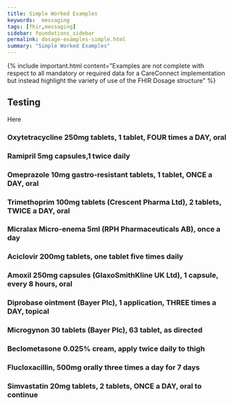 ```yaml
---
title: Simple Worked Examples
keywords:  messaging
tags: [fhir,messaging]
sidebar: foundations_sidebar
permalink: dosage-examples-simple.html
summary: "Simple Worked Examples"
---
```


{% include important.html content="Examples are not complete with respect to all mandatory or required data for a CareConnect implementation but instead highlight the variety of use of the FHIR Dosage structure" %}

## Testing ##
Here

### Oxytetracycline 250mg tablets, 1 tablet, FOUR times a DAY, oral ###

<script src="https://gist.github.com/RobertGoochUK/2b88fe64156c2d3c788328463d7a4a5d.js"></script>

### Ramipril 5mg capsules,1 twice daily ###

<script src="https://gist.github.com/RobertGoochUK/91cff732c159dabb452c52a0a92f688a.js"></script>

### Omeprazole 10mg gastro-resistant tablets, 1 tablet, ONCE a DAY, oral ###

<script src="https://gist.github.com/RobertGoochUK/b80afd58861658643c8265d3cb622979.js"></script>

### Trimethoprim 100mg tablets (Crescent Pharma Ltd), 2 tablets, TWICE a DAY, oral ###

<script src="https://gist.github.com/RobertGoochUK/55593efcf8d81d681bed1a3dc4f9d1c4.js"></script>

### Micralax Micro-enema 5ml (RPH Pharmaceuticals AB), once a day ###

<script src="https://gist.github.com/RobertGoochUK/15231b8269739c11bf86fe4948f7090f.js"></script>

### Aciclovir 200mg tablets, one tablet five times daily ###

<script src="https://gist.github.com/RobertGoochUK/9dadfd13bf632cad40883383a30c35b1.js"></script>

### Amoxil 250mg capsules (GlaxoSmithKline UK Ltd), 1 capsule, every 8 hours, oral ###

<script src="https://gist.github.com/RobertGoochUK/3ef048f8fb97d26bac1c0d4e13c4a6fb.js"></script>

### Diprobase ointment (Bayer Plc), 1 application, THREE times a DAY, topical ###

<script src="https://gist.github.com/RobertGoochUK/8c72ae276972c87272056eb2e984a956.js"></script>

### Microgynon 30 tablets (Bayer Plc), 63 tablet, as directed ###

<script src="https://gist.github.com/RobertGoochUK/2d5b5a1261bb9a785618fbf5380e9e20.js"></script>

### Beclometasone 0.025% cream, apply twice daily to thigh ###

<script src="https://gist.github.com/RobertGoochUK/5efddc06de5180593a38cd907de63443.js"></script>

### Flucloxacillin, 500mg orally three times a day for 7 days ###

<script src="https://gist.github.com/RobertGoochUK/17e0acb88b76bbcb82b3b6f6c34d7f31.js"></script>

### Simvastatin 20mg tablets, 2 tablets, ONCE a DAY, oral to continue ###

<script src="https://gist.github.com/RobertGoochUK/76d1dc65f3021f5c4e50409fde924a1c.js"></script>